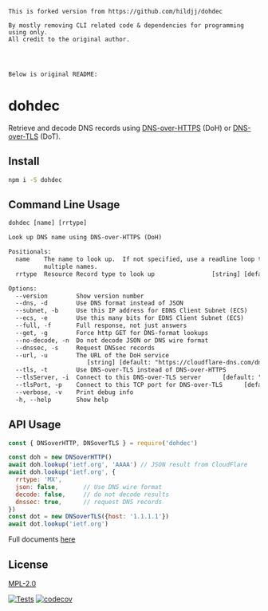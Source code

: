 ```
This is forked version from https://github.com/hildjj/dohdec

By mostly removing CLI related code & dependencies for programming using only.
All credit to the original author.




Below is original README:
```



# dohdec

Retrieve and decode DNS records using [DNS-over-HTTPS](https://tools.ietf.org/html/rfc8484) (DoH) or [DNS-over-TLS](https://tools.ietf.org/html/rfc7858) (DoT).


## Install

```bash
npm i -S dohdec
```

## Command Line Usage

```txt
dohdec [name] [rrtype]

Look up DNS name using DNS-over-HTTPS (DoH)

Positionals:
  name    The name to look up.  If not specified, use a readline loop to look up
          multiple names.                                               [string]
  rrtype  Resource Record type to look up                [string] [default: "A"]

Options:
  --version        Show version number                                 [boolean]
  --dns, -d        Use DNS format instead of JSON                      [boolean]
  --subnet, -b     Use this IP address for EDNS Client Subnet (ECS)     [string]
  --ecs, -e        Use this many bits for EDNS Client Subnet (ECS)      [number]
  --full, -f       Full response, not just answers                     [boolean]
  --get, -g        Force http GET for DNS-format lookups               [boolean]
  --no-decode, -n  Do not decode JSON or DNS wire format               [boolean]
  --dnssec, -s     Request DNSsec records                              [boolean]
  --url, -u        The URL of the DoH service
                      [string] [default: "https://cloudflare-dns.com/dns-query"]
  --tls, -t        Use DNS-over-TLS instead of DNS-over-HTTPS          [boolean]
  --tlsServer, -i  Connect to this DNS-over-TLS server      [default: "1.1.1.1"]
  --tlsPort, -p    Connect to this TCP port for DNS-over-TLS      [default: 853]
  --verbose, -v    Print debug info                                    [boolean]
  -h, --help       Show help                                           [boolean]
```

## API Usage

```js
const { DNSoverHTTP, DNSoverTLS } = require('dohdec')

const doh = new DNSoverHTTP()
await doh.lookup('ietf.org', 'AAAA') // JSON result from CloudFlare
await doh.lookup('ietf.org', {
  rrtype: 'MX',
  json: false,       // Use DNS wire format
  decode: false,     // do not decode results
  dnssec: true,      // request DNS records
})
const dot = new DNSoverTLS({host: '1.1.1.1'})
await dot.lookup('ietf.org')
```

Full documents [here](https://hildjj.github.io/dohdec/)

## License

[MPL-2.0](https://www.mozilla.org/en-US/MPL/2.0/)

[![Tests](https://github.com/hildjj/dohdec/actions/workflows/node.js.yml/badge.svg)](https://github.com/hildjj/dohdec/actions/workflows/node.js.yml)
[![codecov](https://codecov.io/gh/hildjj/dohdec/branch/main/graph/badge.svg?token=qYy1UyK9S5)](https://codecov.io/gh/hildjj/dohdec)
